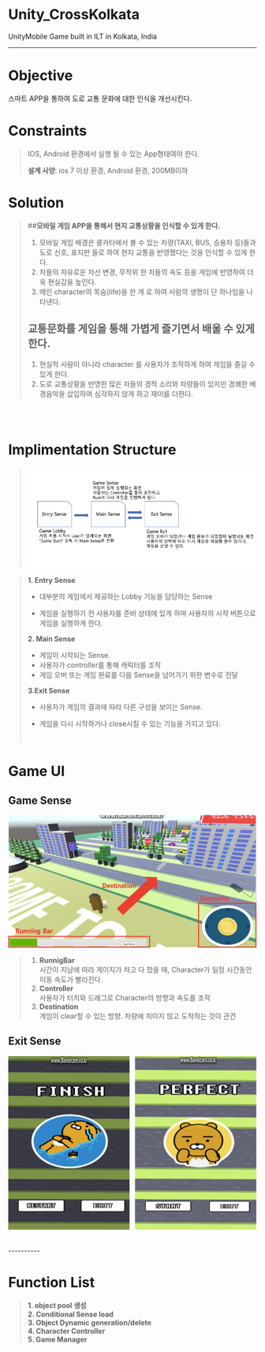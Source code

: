 # Unity_CrossKolkata
UnityMobile Game built in ILT in Kolkata, India

----------

# Objective #
 스마트 APP을 통하여 도로 교통 문화에 대한 인식을 개선시킨다.



# Constraints 
> IOS, Android 환경에서 실행 될 수 있는 App형태여야 한다.
>
> **설계 사양**:  ios 7 이상 환경, Android 환경, 200MB이하 


 

# Solution

> ##**모바일 게임 APP을 통해서 현지 교통상황을 인식할 수 있게 한다.** 
>
> 1. 모바일 게임 배경은 콜카타에서 볼 수 있는 차량(TAXI, BUS, 승용차 등)들과 도로 신호, 표지판 들로 하여 현지 교통을 반영했다는 것을 인식할 수 있게 한다. 
> 2. 차들의 자유로운 차선 변경, 무작위 한 차들의 속도 등을 게임에 반영하여 더욱 현실감을 높인다. 
> 3. 메인 character의 목숨(life)을 한 개 로 하여 사람의 생명이 단 하나임을 나타낸다. 
> 
>## **교통문화를 게임을 통해 가볍게 즐기면서 배울 수 있게 한다**.
> 
> 1. 현실적 사람이 아니라 character 를 사용자가 조작하게 하여 게임을 즐길 수 있게 한다. 
> 2. 도로 교통상황을 반영한 많은 차들의 경적 소리와 차량들이 있지만 경쾌한 배경음악을 삽입하여 심각하지 않게 하고 재미를 더한다.


<br>
<br>


# Implimentation Structure 
> ![structer](./images/structure.png)

> **1. Entry Sense**
>
>- 대부분의 게임에서 제공하는 Lobby 기능을 담당하는 Sense
>
>- 게임을 실행하기 전 사용자를 준비 상태에 있게 하며 사용자의 시작 버튼으로 게임을 실행하게 한다. 
>
>**2. Main Sense**
>
>- 게임이 시작되는 Sense.
>- 사용자가 controller를 통해 캐릭터를 조작 
>- 게임 오버 또는 게임 완료를 다음 Sense을 넘어가기 위한 변수로 전달  
> 
>**3.Exit Sense**
> 
>- 사용자가 게임의 결과에 따라 다른 구성을 보이는 Sense.
>
>- 게임을 다시 시작하거나 close시킬 수 있는 기능을 가지고 있다. 
>  </br>



# Game UI 
## Game Sense
![game1](./images/game1.png)

> 1. **RunnigBar</br>**
> 시간이 지남에 따라 게이지가 차고 다 찼을 때, Character가 일정 시간동안 이동 속도가 빨라진다. 
> 2. **Controller</br>**
> 사용자가 터치와 드래그로 Character의 방향과 속도를 조작 
> 3. **Destination</br>**
> 게임이 clear할 수 있는 방향. 차량에 치이지 않고 도착하는 것이 관건 
## Exit Sense
![game2](./images/game2.png)
>
<br>
----------

# Function List 

><b> 1. object pool 생성 </b><br>
><b> 2. Conditional Sense load </b><br>
><b> 3. Object Dynamic generation/delete  </b><br>
><b> 4. Character Controller </b><br>
><b> 5. Game Manager  </b><br>

 





